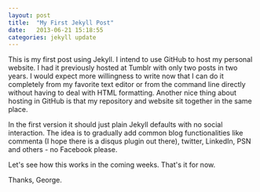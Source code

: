 ```yaml
---
layout: post
title:  "My First Jekyll Post"
date:   2013-06-21 15:18:55
categories: jekyll update
---
```


This is my first post using Jekyll. I intend to use GitHub to host my personal website. I
had it previously hosted at Tumblr with only two posts in two years. I would expect more
willingness to write now that I can do it completely from my favorite text editor or from 
the command line directly without having to deal with HTML formatting. Another nice thing
about hosting in GitHub is that my repository and website sit together in the same place.

In the first version it should just plain Jekyll defaults with no social interaction. The
idea is to gradually add common blog functionalities like commenta (I hope there is a
disqus plugin out there), twitter, LinkedIn, PSN and others - no Facebook please.

Let's see how this works in the coming weeks. That's it for now.

Thanks,
George.
